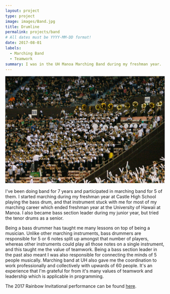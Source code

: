 ```yaml
---
layout: project
type: project
image: images/Band.jpg
title: Drumline
permalink: projects/band
# All dates must be YYYY-MM-DD format!
date: 2017-08-01
labels: 
  - Marching Band
  - Teamwork
summary: I was in the UH Manoa Marching Band during my freshman year.
---
```


<img class= "ui large rounded image" src="/images/band-in-stand.png">


I've been doing band for 7 years and participated in marching band for 5 of them. I started marching during my freshman year at Castle High
School playing the bass drum, and that instrument stuck with me for most of my marching career which ended freshman year at the University of Hawaii at Manoa. I also became bass section leader during my junior year, but tried the tenor drums as a senior.

Being a bass drummer has taught me many lessons on top of being a musician. Unlike other marching instruments, bass drummers are 
responsible for 5 or 6 notes split up amongst that number of players, whereas other instruments could play all those notes on a single 
instrument, and this taught me the value of teamwork. Being a bass section leader in the past also meant I was also responsible for connecting the minds of 5 people musically. Marching band at UH also gave me the coordination to work professionally and collectively with upwards of 60 people. It's an experience that I'm grateful for from it's many values of teamwork and leadership which is applicable in programming. 

The 2017 Rainbow Invitational performance can be found [here](https://www.youtube.com/watch?v=lpjPCvrBcWE).
